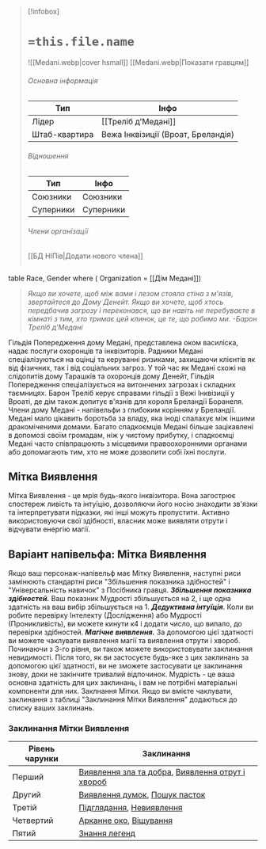 > [!infobox]
> # `=this.file.name`
> ![[Medani.webp|cover hsmall]]
> [[Medani.webp|Показати гравцям]]
> ###### Основна інформація
> Тип | Інфо |
> ---|---|
> Лідер | [[Треліб д'Медані]]
> Штаб-квартира | Вежа Інквізиції (Вроат, Бреландія)
> ###### Відношення
> Тип | Інфо |
> ---|---|
> Союзники | Союзники
> Суперники | Суперники
> ###### Члени організації
> [[БД НІПів|Додати нового члена]]
> ```dataview
table Race, Gender
where ( Organization = [[Дім Медані]])

> _Якщо ви хочете, щоб між вами і лезом стояла стіна з м'язів, звертайтеся до Дому Денейт. Якщо ви хочете, щоб хтось передбачив загрозу і переконався, що ви навіть не перебуваєте в кімнаті з тим, хто тримає цей клинок, це те, що робимо ми._
> _-Барон Треліб д'Медані_

Гільдія Попередження дому Медані, представлена оком василіска, надає послуги охоронців та інквізиторів. Радники Медані спеціалізуються на оцінці та керуванні ризиками, захищаючи клієнтів як від фізичних, так і від соціальних загроз. У той час як Медані схожі на слідопитів дому Тарашків та охоронців дому Денейт, Гільдія Попередження спеціалізується на витончених загрозах і складних таємницях. Барон Треліб керує справами гільдії з Вежі Інквізиції у Вроаті, де дім також допитує в'язнів для короля Бреландії Боранеля.
Члени дому Медані - напівельфи з глибоким корінням у Бреландії. Медані мало цікавить боротьба за владу, яка іноді спалахує між іншими дракоміченими домами. Багато спадкоємців Медані більше зацікавлені в допомозі своїм громадам, ніж у чистому прибутку, і спадкоємці Медані часто співпрацюють з місцевими правоохоронними органами або допомагають тим, хто не може дозволити собі їхні послуги.

## Мітка Виявлення
Мітка Виявлення - це мрія будь-якого інквізитора. Вона загострює спостереж ливість та інтуїцію, дозволяючи його носію знаходити зв'язки та інтерпретувати підказки, які інші можуть пропустити. Активно використовуючи свої здібності, власник може виявляти отрути і відчувати енергію магії.

## Варіант напівельфа: Мітка Виявлення
Якщо ваш персонаж-напівельф має Мітку Виявлення, наступні риси замінюють стандартні риси "Збільшення показника здібностей" і "Універсальність навичок" з Посібника гравця.
**_Збільшення показника здібностей._** Ваш показник Мудрості збільшується на 2, і ще одна здатність на ваш вибір збільшується на 1.
**_Дедуктивна інтуїція_**. Коли ви робите перевірку Інтелекту (Дослідження) або Мудрості (Проникливість), ви можете кинути к4 і додати число, що випало, до перевірки здібностей.
**_Магічне виявлення._** За допомогою цієї здатності ви можете чаклувати виявлення магії та виявлення отрути і хвороб. Починаючи з 3-го рівня, ви також можете використовувати заклинання невидимості. Після того, як ви застосуєте будь-яке з цих заклинань за допомогою цієї здатності, ви не зможете застосувати це заклинання знову, доки не закінчите тривалий відпочинок. Мудрість - це ваша основна здатність для цих заклинань, і вам не потрібні матеріальні компоненти для них.
Заклнання Мітки. Якщо ви вмієте чаклувати, заклинання з таблиці "Заклинання Мітки Виявлення" додаються до списку ваших заклинань.

### Заклинання Мітки Виявлення
|**Рівень чарунки**|**Заклинання**|
|---|---|
|Перший|[Виявлення зла та добра](https://5esrd.kyiv.ua/spells/detect_evil_and_good.html), [Виявлення отрут і хвороб](https://5esrd.kyiv.ua/spells/detect_poison_and_disease.html)|
|Другий|[Виявлення думок](https://5esrd.kyiv.ua/spells/detect_thoughts.html), [Пошук пасток](https://5esrd.kyiv.ua/spells/find_traps.html)|
|Третій|[Підглядання](https://5esrd.kyiv.ua/spells/clairvoyance.html), [Невиявлення](https://5esrd.kyiv.ua/spells/nondetection.html)|
|Четвертий|[Арканне око](https://5esrd.kyiv.ua/spells/arcane_eye.html), [Віщування](https://5esrd.kyiv.ua/spells/divination.html)|
|Пятий|[Знання легенд](https://5esrd.kyiv.ua/spells/legend_lore.html)|